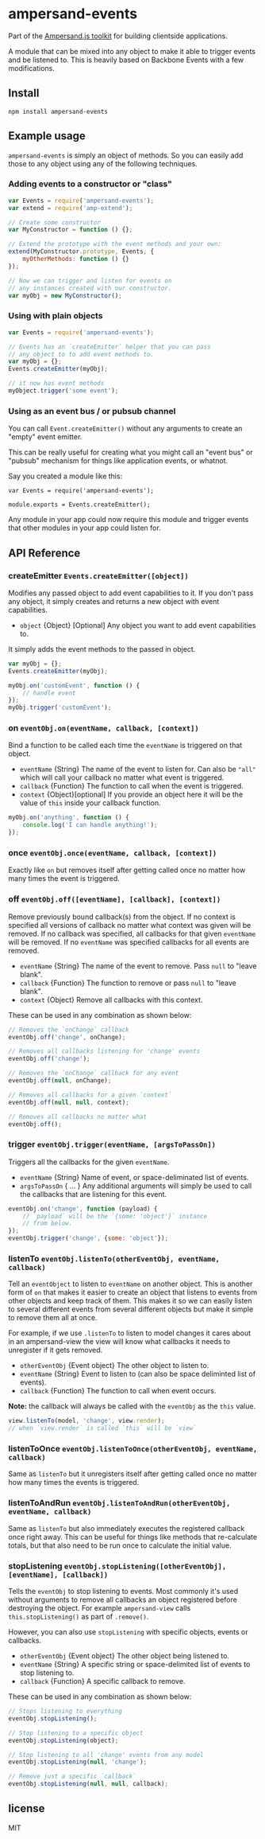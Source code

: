 # ampersand-events

<!-- starthide -->
Part of the [Ampersand.js toolkit](http://ampersandjs.com) for building clientside applications.
<!-- endhide -->

A module that can be mixed into any object to make it able to trigger events and be listened to. This is heavily based on Backbone Events with a few modifications.

## Install

```
npm install ampersand-events
```

## Example usage

`ampersand-events` is simply an object of methods. So you can easily add those to any object using any of the following techniques.


### Adding events to a constructor or "class"

```javascript
var Events = require('ampersand-events');
var extend = require('amp-extend');

// Create some constructor
var MyConstructor = function () {};

// Extend the prototype with the event methods and your own:
extend(MyConstructor.prototype, Events, {
    myOtherMethods: function () {}
});

// Now we can trigger and listen for events on
// any instances created with our constructor.
var myObj = new MyConstructor();
```

### Using with plain objects

```javascript
var Events = require('ampersand-events');

// Events has an `createEmitter` helper that you can pass
// any object to to add event methods to.
var myObj = {};
Events.createEmitter(myObj);

// it now has event methods
myObject.trigger('some event');
```

### Using as an event bus / or pubsub channel

You can call `Event.createEmitter()` without any arguments to create an "empty" event emitter.

This can be really useful for creating what you might call an "event bus" or "pubsub" mechanism for things like application events, or whatnot.

Say you created a module like this:

```
var Events = require('ampersand-events');

module.exports = Events.createEmitter();
```

Any module in your app could now require this module and trigger events that other modules in your app could listen for.

## API Reference

### createEmitter `Events.createEmitter([object])`

Modifies any passed object to add event capabilities to it. If you don't pass any object, it simply creates and returns a new object with event capabilities.

* `object` {Object} [Optional] Any object you want to add event capabilities to.

It simply adds the event methods to the passed in object.

```javascript
var myObj = {};
Events.createEmitter(myObj);

myObj.on('customEvent', function () {
    // handle event
});
myObj.trigger('customEvent');
```

### on `eventObj.on(eventName, callback, [context])`

Bind a function to be called each time the `eventName` is triggered on that object.

* `eventName` {String} The name of the event to listen for. Can also be `"all"` which will call your callback no matter what event is triggered.
* `callback` {Function} The function to call when the event is triggered.
* `context` {Object}[optional] If you provide an object here it will be the value of `this` inside your callback function.

```javascript
myObj.on('anything', function () {
    console.log('I can handle anything!');
});
```

### once `eventObj.once(eventName, callback, [context])`

Exactly like `on` but removes itself after getting called once no matter how many times the event is triggered.

### off `eventObj.off([eventName], [callback], [context])`

Remove previously bound callback(s) from the object. If no context is specified all versions of callback no matter what context was given will be removed. If no callback was specified, all callbacks for that given `eventName` will be removed. If no `eventName` was specified callbacks for all events are removed.

* `eventName` {String} The name of the event to remove. Pass `null` to "leave blank". 
* `callback` {Function} The function to remove or pass `null` to "leave blank".
* `context` {Object} Remove all callbacks with this context.

These can be used in any combination as shown below:

```javascript
// Removes the `onChange` callback
eventObj.off('change', onChange);

// Removes all callbacks listening for 'change' events
eventObj.off('change');

// Removes the `onChange` callback for any event
eventObj.off(null, onChange);

// Removes all callbacks for a given `context`
eventObj.off(null, null, context);

// Removes all callbacks no matter what
eventObj.off();
```

### trigger `eventObj.trigger(eventName, [argsToPassOn])`

Triggers all the callbacks for the given `eventName`.

* `eventName` {String} Name of event, or space-deliminated list of events.
* `argsToPassOn` { ... } Any additional arguments will simply be used to call the callbacks that are listening for this event.

```javascript
eventObj.on('change', function (payload) {
    // `payload` will be the `{some: 'object'}` instance
    // from below.
});
eventObj.trigger('change', {some: 'object'});
```

### listenTo `eventObj.listenTo(otherEventObj, eventName, callback)`

Tell an `eventObject` to listen to `eventName` on another object. This is another form of `on` that makes it easier to create an object that listens to events from other objects and keep track of them. This makes it so we can easily listen to several different events from several different objects but make it simple to remove them all at once. 

For example, if we use `.listenTo` to listen to model changes it cares about in an ampersand-view the view will know what callbacks it needs to unregister if it gets removed.

* `otherEventObj` {Event object} The other object to listen to.
* `eventName` {String} Event to listen to (can also be space deliminted list of events).
* `callback` {Function} The function to call when event occurs.

**Note:** the callback will always be called with the `eventObj` as the `this` value.

```javascript
view.listenTo(model, 'change', view.render);
// when `view.render` is called `this` will be `view`
```

### listenToOnce `eventObj.listenToOnce(otherEventObj, eventName, callback)`

Same as `listenTo` but it unregisters itself after getting called once no matter how many times the events is triggered.

### listenToAndRun `eventObj.listenToAndRun(otherEventObj, eventName, callback)`

Same as `listenTo` but also immediately executes the registered callback once right away. This can be useful for things like methods that re-calculate totals, but that also need to be run once to calculate the initial value.

### stopListening `eventObj.stopListening([otherEventObj], [eventName], [callback])`

Tells the `eventObj` to stop listening to events. Most commonly it's used without arguments to remove all callbacks an object registered before destroying the object. For example `ampersand-view` calls `this.stopListening()` as part of `.remove()`. 

However, you can also use `stopListening` with specific objects, events or callbacks.

* `otherEventObj` {Event object} The other object being listened to.
* `eventName` {String} A specific string or space-delimited list of events to stop listening to.
* `callback` {Function} A specific callback to remove.

These can be used in any combination as shown below:

```javascript
// Stops listening to everything
eventObj.stopListening();

// Stop listening to a specific object
eventObj.stopListening(object);

// Stop listening to all 'change' events from any model
eventObj.stopListening(null, 'change');

// Remove just a specific `callback`
eventObj.stopListening(null, null, callback);
```

## license

MIT

